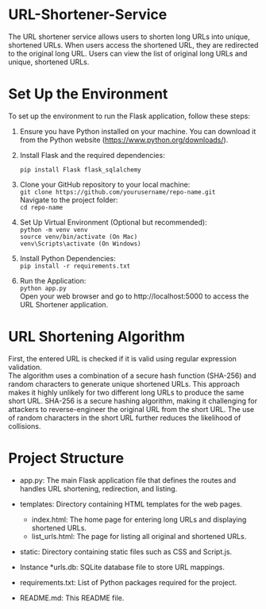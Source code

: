# URL-Shortener-Service

The URL shortener service allows users to shorten long URLs into unique, shortened URLs. When users access the shortened URL, they are redirected to the original long URL. Users can view the list of original long URLs and unique, shortened URLs.

# Set Up the Environment 

To set up the environment to run the Flask application, follow these steps: 
1. Ensure you have Python installed on your machine. You can download it from the Python website (https://www.python.org/downloads/).

2. Install Flask and the required dependencies: <br>

    ``` pip install Flask flask_sqlalchemy ```

3. Clone your GitHub repository to your local machine: <br>
    ``` git clone https://github.com/yourusername/repo-name.git ``` <br>
   Navigate to the project folder: <br>
   ``` cd repo-name ```

4. Set Up Virtual Environment (Optional but recommended): <br>
   ``` python -m venv venv ```  <br>
   ``` source venv/bin/activate (On Mac)  ``` <br>
   ``` venv\Scripts\activate (On Windows) ``` <br>

5. Install Python Dependencies: <br>
   ``` pip install -r requirements.txt ```

6. Run the Application: <br>
   ``` python app.py  ``` <br>
   Open your web browser and go to http://localhost:5000 to access the URL Shortener application.

# URL Shortening Algorithm 

First, the entered URL is checked if it is valid using regular expression validation. <br>
The algorithm uses a combination of a secure hash function (SHA-256) and random characters to generate unique shortened URLs. This approach makes it highly unlikely for two different long URLs to produce the same short URL. SHA-256 is a secure hashing algorithm, making it challenging for attackers to reverse-engineer the original URL from the short URL. The use of random characters in the short URL further reduces the likelihood of collisions.


# Project Structure

* app.py: The main Flask application file that defines the routes and handles URL shortening, redirection, and listing.
  
* templates: Directory containing HTML templates for the web pages. 
    * index.html: The home page for entering long URLs and displaying shortened URLs. 
    * list_urls.html: The page for listing all original and shortened URLs. 

* static: Directory containing static files such as CSS and Script.js.
  
* Instance
    *urls.db: SQLite database file to store URL mappings.
  
* requirements.txt: List of Python packages required for the project.
  
* README.md: This README file. 

